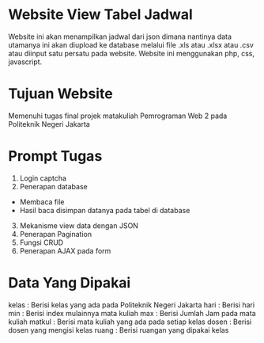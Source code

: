 # Website View Tabel Jadwal
Website ini akan menampilkan jadwal dari json dimana nantinya data utamanya ini akan diupload ke database melalui
file .xls atau .xlsx atau .csv atau diinput satu persatu pada website. Website ini menggunakan php, css, javascript.

# Tujuan Website
Memenuhi tugas final projek matakuliah Pemrograman Web 2 pada Politeknik Negeri Jakarta

# Prompt Tugas
1. Login captcha
2. Penerapan database
- Membaca file
- Hasil baca disimpan datanya pada tabel di database
3. Mekanisme view data dengan JSON
4. Penerapan Pagination
5. Fungsi CRUD
6. Penerapan AJAX pada form

# Data Yang Dipakai
kelas   : Berisi kelas yang ada pada Politeknik Negeri Jakarta
hari    : Berisi hari 
min     : Berisi index mulainnya mata kuliah
max     : Berisi Jumlah Jam pada mata kuliah
matkul  : Berisi mata kuliah yang ada pada setiap kelas
dosen   : Berisi dosen yang mengisi kelas
ruang   : Berisi ruangan yang dipakai kelas
